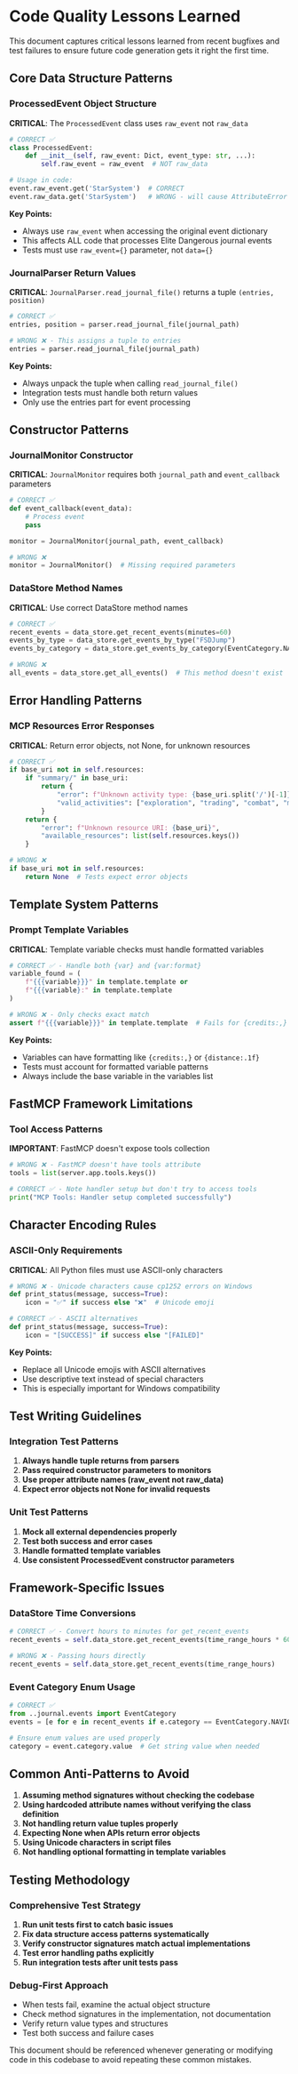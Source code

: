 # Code Quality Lessons Learned

This document captures critical lessons learned from recent bugfixes and test failures to ensure future code generation gets it right the first time.

## Core Data Structure Patterns

### ProcessedEvent Object Structure
**CRITICAL**: The `ProcessedEvent` class uses `raw_event` not `raw_data`

```python
# CORRECT ✅
class ProcessedEvent:
    def __init__(self, raw_event: Dict, event_type: str, ...):
        self.raw_event = raw_event  # NOT raw_data

# Usage in code:
event.raw_event.get('StarSystem')  # CORRECT
event.raw_data.get('StarSystem')   # WRONG - will cause AttributeError
```

**Key Points:**
- Always use `raw_event` when accessing the original event dictionary
- This affects ALL code that processes Elite Dangerous journal events
- Tests must use `raw_event={}` parameter, not `data={}`

### JournalParser Return Values
**CRITICAL**: `JournalParser.read_journal_file()` returns a tuple `(entries, position)`

```python
# CORRECT ✅
entries, position = parser.read_journal_file(journal_path)

# WRONG ❌ - This assigns a tuple to entries
entries = parser.read_journal_file(journal_path)
```

**Key Points:**
- Always unpack the tuple when calling `read_journal_file()`
- Integration tests must handle both return values
- Only use the entries part for event processing

## Constructor Patterns

### JournalMonitor Constructor
**CRITICAL**: `JournalMonitor` requires both `journal_path` and `event_callback` parameters

```python
# CORRECT ✅
def event_callback(event_data):
    # Process event
    pass

monitor = JournalMonitor(journal_path, event_callback)

# WRONG ❌
monitor = JournalMonitor()  # Missing required parameters
```

### DataStore Method Names
**CRITICAL**: Use correct DataStore method names

```python
# CORRECT ✅
recent_events = data_store.get_recent_events(minutes=60)
events_by_type = data_store.get_events_by_type("FSDJump")
events_by_category = data_store.get_events_by_category(EventCategory.NAVIGATION)

# WRONG ❌
all_events = data_store.get_all_events()  # This method doesn't exist
```

## Error Handling Patterns

### MCP Resources Error Responses
**CRITICAL**: Return error objects, not None, for unknown resources

```python
# CORRECT ✅
if base_uri not in self.resources:
    if "summary/" in base_uri:
        return {
            "error": f"Unknown activity type: {base_uri.split('/')[-1]}",
            "valid_activities": ["exploration", "trading", "combat", "mining", "journey"]
        }
    return {
        "error": f"Unknown resource URI: {base_uri}",
        "available_resources": list(self.resources.keys())
    }

# WRONG ❌
if base_uri not in self.resources:
    return None  # Tests expect error objects
```

## Template System Patterns

### Prompt Template Variables
**CRITICAL**: Template variable checks must handle formatted variables

```python
# CORRECT ✅ - Handle both {var} and {var:format}
variable_found = (
    f"{{{variable}}}" in template.template or
    f"{{{variable}:" in template.template
)

# WRONG ❌ - Only checks exact match
assert f"{{{variable}}}" in template.template  # Fails for {credits:,}
```

**Key Points:**
- Variables can have formatting like `{credits:,}` or `{distance:.1f}`
- Tests must account for formatted variable patterns
- Always include the base variable in the variables list

## FastMCP Framework Limitations

### Tool Access Patterns
**IMPORTANT**: FastMCP doesn't expose tools collection

```python
# WRONG ❌ - FastMCP doesn't have tools attribute
tools = list(server.app.tools.keys())

# CORRECT ✅ - Note handler setup but don't try to access tools
print("MCP Tools: Handler setup completed successfully")
```

## Character Encoding Rules

### ASCII-Only Requirements
**CRITICAL**: All Python files must use ASCII-only characters

```python
# WRONG ❌ - Unicode characters cause cp1252 errors on Windows
def print_status(message, success=True):
    icon = "✅" if success else "❌"  # Unicode emoji

# CORRECT ✅ - ASCII alternatives
def print_status(message, success=True):
    icon = "[SUCCESS]" if success else "[FAILED]"
```

**Key Points:**
- Replace all Unicode emojis with ASCII alternatives
- Use descriptive text instead of special characters
- This is especially important for Windows compatibility

## Test Writing Guidelines

### Integration Test Patterns
1. **Always handle tuple returns from parsers**
2. **Pass required constructor parameters to monitors**
3. **Use proper attribute names (raw_event not raw_data)**
4. **Expect error objects not None for invalid requests**

### Unit Test Patterns
1. **Mock all external dependencies properly**
2. **Test both success and error cases**
3. **Handle formatted template variables**
4. **Use consistent ProcessedEvent constructor parameters**

## Framework-Specific Issues

### DataStore Time Conversions
```python
# CORRECT ✅ - Convert hours to minutes for get_recent_events
recent_events = self.data_store.get_recent_events(time_range_hours * 60)

# WRONG ❌ - Passing hours directly
recent_events = self.data_store.get_recent_events(time_range_hours)
```

### Event Category Enum Usage
```python
# CORRECT ✅
from ..journal.events import EventCategory
events = [e for e in recent_events if e.category == EventCategory.NAVIGATION]

# Ensure enum values are used properly
category = event.category.value  # Get string value when needed
```

## Common Anti-Patterns to Avoid

1. **Assuming method signatures without checking the codebase**
2. **Using hardcoded attribute names without verifying the class definition**
3. **Not handling return value tuples properly**
4. **Expecting None when APIs return error objects**
5. **Using Unicode characters in script files**
6. **Not handling optional formatting in template variables**

## Testing Methodology

### Comprehensive Test Strategy
1. **Run unit tests first to catch basic issues**
2. **Fix data structure access patterns systematically**
3. **Verify constructor signatures match actual implementations**
4. **Test error handling paths explicitly**
5. **Run integration tests after unit tests pass**

### Debug-First Approach
- When tests fail, examine the actual object structure
- Check method signatures in the implementation, not documentation
- Verify return value types and structures
- Test both success and failure cases

This document should be referenced whenever generating or modifying code in this codebase to avoid repeating these common mistakes.